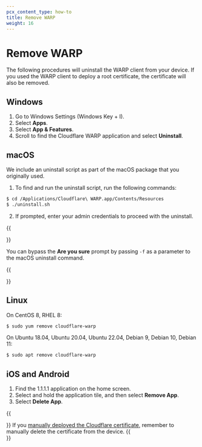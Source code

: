 ```yaml
---
pcx_content_type: how-to
title: Remove WARP
weight: 16
---
```


# Remove WARP

The following procedures will uninstall the WARP client from your device. If you used the WARP client to deploy a root certificate, the certificate will also be removed.

## Windows

1. Go to Windows Settings (Windows Key + I).
2. Select **Apps**.
3. Select **App & Features**.
4. Scroll to find the Cloudflare WARP application and select **Uninstall**.

## macOS

We include an uninstall script as part of the macOS package that you originally used.

1. To find and run the uninstall script, run the following commands:

```sh
$ cd /Applications/Cloudflare\ WARP.app/Contents/Resources
$ ./uninstall.sh
```

2. If prompted, enter your admin credentials to proceed with the uninstall.

{{<Aside type="note">}}

You can bypass the **Are you sure** prompt by passing `-f` as a parameter to the macOS uninstall command.

{{</Aside>}}

## Linux

On CentOS 8, RHEL 8:

```sh
$ sudo yum remove cloudflare-warp
```

On Ubuntu 18.04, Ubuntu 20.04, Ubuntu 22.04, Debian 9, Debian 10, Debian 11:

```sh
$ sudo apt remove cloudflare-warp
```

## iOS and Android

1. Find the 1.1.1.1 application on the home screen.
2. Select and hold the application tile, and then select **Remove App**.
3. Select **Delete App**.

{{<Aside type="note">}}
If you [manually deployed the Cloudflare certificate](/cloudflare-one/connections/connect-devices/warp/user-side-certificates/install-cloudflare-cert/), remember to manually delete the certificate from the device.
{{</Aside>}}
